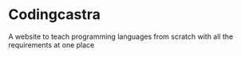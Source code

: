 # Codingcastra
 A website to teach programming languages from scratch with all the requirements at one place
